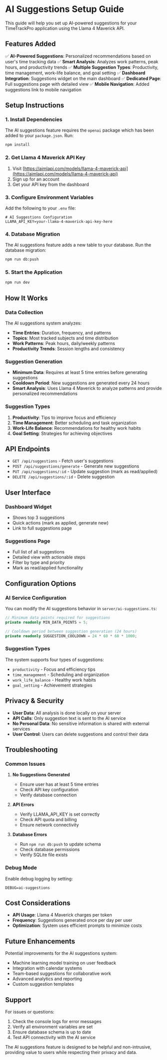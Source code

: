 # AI Suggestions Setup Guide

This guide will help you set up AI-powered suggestions for your TimeTrackPro application using the Llama 4 Maverick API.

## Features Added

✅ **AI-Powered Suggestions**: Personalized recommendations based on user's time tracking data
✅ **Smart Analysis**: Analyzes work patterns, peak hours, and productivity trends
✅ **Multiple Suggestion Types**: Productivity, time management, work-life balance, and goal setting
✅ **Dashboard Integration**: Suggestions widget on the main dashboard
✅ **Dedicated Page**: Full suggestions page with detailed view
✅ **Mobile Navigation**: Added suggestions link to mobile navigation

## Setup Instructions

### 1. Install Dependencies

The AI suggestions feature requires the `openai` package which has been added to your `package.json`. Run:

```bash
npm install
```

### 2. Get Llama 4 Maverick API Key

1. Visit [https://aimlapi.com/models/llama-4-maverick-api](https://aimlapi.com/models/llama-4-maverick-api)
2. Sign up for an account
3. Get your API key from the dashboard

### 3. Configure Environment Variables

Add the following to your `.env` file:

```env
# AI Suggestions Configuration
LLAMA_API_KEY=your-llama-4-maverick-api-key-here
```

### 4. Database Migration

The AI suggestions feature adds a new table to your database. Run the database migration:

```bash
npm run db:push
```

### 5. Start the Application

```bash
npm run dev
```

## How It Works

### Data Collection
The AI suggestions system analyzes:
- **Time Entries**: Duration, frequency, and patterns
- **Topics**: Most tracked subjects and time distribution
- **Work Patterns**: Peak hours, daily/weekly patterns
- **Productivity Trends**: Session lengths and consistency

### Suggestion Generation
- **Minimum Data**: Requires at least 5 time entries before generating suggestions
- **Cooldown Period**: New suggestions are generated every 24 hours
- **Smart Analysis**: Uses Llama 4 Maverick to analyze patterns and provide personalized recommendations

### Suggestion Types
1. **Productivity**: Tips to improve focus and efficiency
2. **Time Management**: Better scheduling and task organization
3. **Work-Life Balance**: Recommendations for healthy work habits
4. **Goal Setting**: Strategies for achieving objectives

## API Endpoints

- `GET /api/suggestions` - Fetch user's suggestions
- `POST /api/suggestions/generate` - Generate new suggestions
- `PUT /api/suggestions/:id` - Update suggestion (mark as read/applied)
- `DELETE /api/suggestions/:id` - Delete suggestion

## User Interface

### Dashboard Widget
- Shows top 3 suggestions
- Quick actions (mark as applied, generate new)
- Link to full suggestions page

### Suggestions Page
- Full list of all suggestions
- Detailed view with actionable steps
- Filter by type and priority
- Mark as read/applied functionality

## Configuration Options

### AI Service Configuration
You can modify the AI suggestions behavior in `server/ai-suggestions.ts`:

```typescript
// Minimum data points required for suggestions
private readonly MIN_DATA_POINTS = 5;

// Cooldown period between suggestion generation (24 hours)
private readonly SUGGESTION_COOLDOWN = 24 * 60 * 60 * 1000;
```

### Suggestion Types
The system supports four types of suggestions:
- `productivity` - Focus and efficiency tips
- `time_management` - Scheduling and organization
- `work_life_balance` - Healthy work habits
- `goal_setting` - Achievement strategies

## Privacy & Security

- **User Data**: All analysis is done locally on your server
- **API Calls**: Only suggestion text is sent to the AI service
- **No Personal Data**: No sensitive information is shared with external services
- **User Control**: Users can delete suggestions and control their data

## Troubleshooting

### Common Issues

1. **No Suggestions Generated**
   - Ensure user has at least 5 time entries
   - Check API key configuration
   - Verify database connection

2. **API Errors**
   - Verify LLAMA_API_KEY is set correctly
   - Check API quota and billing
   - Ensure network connectivity

3. **Database Errors**
   - Run `npm run db:push` to update schema
   - Check database permissions
   - Verify SQLite file exists

### Debug Mode

Enable debug logging by setting:
```env
DEBUG=ai-suggestions
```

## Cost Considerations

- **API Usage**: Llama 4 Maverick charges per token
- **Frequency**: Suggestions generated once per day per user
- **Optimization**: System uses efficient prompts to minimize costs

## Future Enhancements

Potential improvements for the AI suggestions system:
- Machine learning model training on user feedback
- Integration with calendar systems
- Team-based suggestions for collaborative work
- Advanced analytics and reporting
- Custom suggestion templates

## Support

For issues or questions:
1. Check the console logs for error messages
2. Verify all environment variables are set
3. Ensure database schema is up to date
4. Test API connectivity with the AI service

The AI suggestions feature is designed to be helpful and non-intrusive, providing value to users while respecting their privacy and data.
